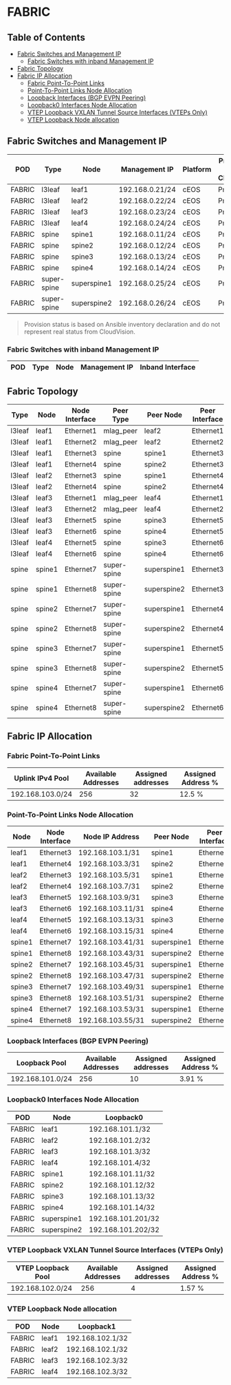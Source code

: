 # FABRIC

## Table of Contents

- [Fabric Switches and Management IP](#fabric-switches-and-management-ip)
  - [Fabric Switches with inband Management IP](#fabric-switches-with-inband-management-ip)
- [Fabric Topology](#fabric-topology)
- [Fabric IP Allocation](#fabric-ip-allocation)
  - [Fabric Point-To-Point Links](#fabric-point-to-point-links)
  - [Point-To-Point Links Node Allocation](#point-to-point-links-node-allocation)
  - [Loopback Interfaces (BGP EVPN Peering)](#loopback-interfaces-bgp-evpn-peering)
  - [Loopback0 Interfaces Node Allocation](#loopback0-interfaces-node-allocation)
  - [VTEP Loopback VXLAN Tunnel Source Interfaces (VTEPs Only)](#vtep-loopback-vxlan-tunnel-source-interfaces-vteps-only)
  - [VTEP Loopback Node allocation](#vtep-loopback-node-allocation)

## Fabric Switches and Management IP

| POD | Type | Node | Management IP | Platform | Provisioned in CloudVision | Serial Number |
| --- | ---- | ---- | ------------- | -------- | -------------------------- | ------------- |
| FABRIC | l3leaf | leaf1 | 192.168.0.21/24 | cEOS | Provisioned | - |
| FABRIC | l3leaf | leaf2 | 192.168.0.22/24 | cEOS | Provisioned | - |
| FABRIC | l3leaf | leaf3 | 192.168.0.23/24 | cEOS | Provisioned | - |
| FABRIC | l3leaf | leaf4 | 192.168.0.24/24 | cEOS | Provisioned | - |
| FABRIC | spine | spine1 | 192.168.0.11/24 | cEOS | Provisioned | - |
| FABRIC | spine | spine2 | 192.168.0.12/24 | cEOS | Provisioned | - |
| FABRIC | spine | spine3 | 192.168.0.13/24 | cEOS | Provisioned | - |
| FABRIC | spine | spine4 | 192.168.0.14/24 | cEOS | Provisioned | - |
| FABRIC | super-spine | superspine1 | 192.168.0.25/24 | cEOS | Provisioned | - |
| FABRIC | super-spine | superspine2 | 192.168.0.26/24 | cEOS | Provisioned | - |

> Provision status is based on Ansible inventory declaration and do not represent real status from CloudVision.

### Fabric Switches with inband Management IP

| POD | Type | Node | Management IP | Inband Interface |
| --- | ---- | ---- | ------------- | ---------------- |

## Fabric Topology

| Type | Node | Node Interface | Peer Type | Peer Node | Peer Interface |
| ---- | ---- | -------------- | --------- | ----------| -------------- |
| l3leaf | leaf1 | Ethernet1 | mlag_peer | leaf2 | Ethernet1 |
| l3leaf | leaf1 | Ethernet2 | mlag_peer | leaf2 | Ethernet2 |
| l3leaf | leaf1 | Ethernet3 | spine | spine1 | Ethernet3 |
| l3leaf | leaf1 | Ethernet4 | spine | spine2 | Ethernet3 |
| l3leaf | leaf2 | Ethernet3 | spine | spine1 | Ethernet4 |
| l3leaf | leaf2 | Ethernet4 | spine | spine2 | Ethernet4 |
| l3leaf | leaf3 | Ethernet1 | mlag_peer | leaf4 | Ethernet1 |
| l3leaf | leaf3 | Ethernet2 | mlag_peer | leaf4 | Ethernet2 |
| l3leaf | leaf3 | Ethernet5 | spine | spine3 | Ethernet5 |
| l3leaf | leaf3 | Ethernet6 | spine | spine4 | Ethernet5 |
| l3leaf | leaf4 | Ethernet5 | spine | spine3 | Ethernet6 |
| l3leaf | leaf4 | Ethernet6 | spine | spine4 | Ethernet6 |
| spine | spine1 | Ethernet7 | super-spine | superspine1 | Ethernet3 |
| spine | spine1 | Ethernet8 | super-spine | superspine2 | Ethernet3 |
| spine | spine2 | Ethernet7 | super-spine | superspine1 | Ethernet4 |
| spine | spine2 | Ethernet8 | super-spine | superspine2 | Ethernet4 |
| spine | spine3 | Ethernet7 | super-spine | superspine1 | Ethernet5 |
| spine | spine3 | Ethernet8 | super-spine | superspine2 | Ethernet5 |
| spine | spine4 | Ethernet7 | super-spine | superspine1 | Ethernet6 |
| spine | spine4 | Ethernet8 | super-spine | superspine2 | Ethernet6 |

## Fabric IP Allocation

### Fabric Point-To-Point Links

| Uplink IPv4 Pool | Available Addresses | Assigned addresses | Assigned Address % |
| ---------------- | ------------------- | ------------------ | ------------------ |
| 192.168.103.0/24 | 256 | 32 | 12.5 % |

### Point-To-Point Links Node Allocation

| Node | Node Interface | Node IP Address | Peer Node | Peer Interface | Peer IP Address |
| ---- | -------------- | --------------- | --------- | -------------- | --------------- |
| leaf1 | Ethernet3 | 192.168.103.1/31 | spine1 | Ethernet3 | 192.168.103.0/31 |
| leaf1 | Ethernet4 | 192.168.103.3/31 | spine2 | Ethernet3 | 192.168.103.2/31 |
| leaf2 | Ethernet3 | 192.168.103.5/31 | spine1 | Ethernet4 | 192.168.103.4/31 |
| leaf2 | Ethernet4 | 192.168.103.7/31 | spine2 | Ethernet4 | 192.168.103.6/31 |
| leaf3 | Ethernet5 | 192.168.103.9/31 | spine3 | Ethernet5 | 192.168.103.8/31 |
| leaf3 | Ethernet6 | 192.168.103.11/31 | spine4 | Ethernet5 | 192.168.103.10/31 |
| leaf4 | Ethernet5 | 192.168.103.13/31 | spine3 | Ethernet6 | 192.168.103.12/31 |
| leaf4 | Ethernet6 | 192.168.103.15/31 | spine4 | Ethernet6 | 192.168.103.14/31 |
| spine1 | Ethernet7 | 192.168.103.41/31 | superspine1 | Ethernet3 | 192.168.103.40/31 |
| spine1 | Ethernet8 | 192.168.103.43/31 | superspine2 | Ethernet3 | 192.168.103.42/31 |
| spine2 | Ethernet7 | 192.168.103.45/31 | superspine1 | Ethernet4 | 192.168.103.44/31 |
| spine2 | Ethernet8 | 192.168.103.47/31 | superspine2 | Ethernet4 | 192.168.103.46/31 |
| spine3 | Ethernet7 | 192.168.103.49/31 | superspine1 | Ethernet5 | 192.168.103.48/31 |
| spine3 | Ethernet8 | 192.168.103.51/31 | superspine2 | Ethernet5 | 192.168.103.50/31 |
| spine4 | Ethernet7 | 192.168.103.53/31 | superspine1 | Ethernet6 | 192.168.103.52/31 |
| spine4 | Ethernet8 | 192.168.103.55/31 | superspine2 | Ethernet6 | 192.168.103.54/31 |

### Loopback Interfaces (BGP EVPN Peering)

| Loopback Pool | Available Addresses | Assigned addresses | Assigned Address % |
| ------------- | ------------------- | ------------------ | ------------------ |
| 192.168.101.0/24 | 256 | 10 | 3.91 % |

### Loopback0 Interfaces Node Allocation

| POD | Node | Loopback0 |
| --- | ---- | --------- |
| FABRIC | leaf1 | 192.168.101.1/32 |
| FABRIC | leaf2 | 192.168.101.2/32 |
| FABRIC | leaf3 | 192.168.101.3/32 |
| FABRIC | leaf4 | 192.168.101.4/32 |
| FABRIC | spine1 | 192.168.101.11/32 |
| FABRIC | spine2 | 192.168.101.12/32 |
| FABRIC | spine3 | 192.168.101.13/32 |
| FABRIC | spine4 | 192.168.101.14/32 |
| FABRIC | superspine1 | 192.168.101.201/32 |
| FABRIC | superspine2 | 192.168.101.202/32 |

### VTEP Loopback VXLAN Tunnel Source Interfaces (VTEPs Only)

| VTEP Loopback Pool | Available Addresses | Assigned addresses | Assigned Address % |
| --------------------- | ------------------- | ------------------ | ------------------ |
| 192.168.102.0/24 | 256 | 4 | 1.57 % |

### VTEP Loopback Node allocation

| POD | Node | Loopback1 |
| --- | ---- | --------- |
| FABRIC | leaf1 | 192.168.102.1/32 |
| FABRIC | leaf2 | 192.168.102.1/32 |
| FABRIC | leaf3 | 192.168.102.3/32 |
| FABRIC | leaf4 | 192.168.102.3/32 |

